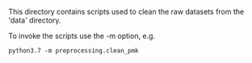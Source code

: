 This directory contains scripts used to clean the raw datasets from the 'data' directory. 

To invoke the scripts use the -m option, e.g.
```
python3.7 -m preprocessing.clean_pmk
```
